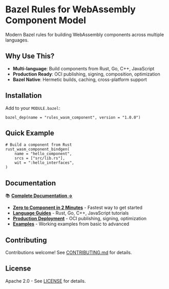 # Bazel Rules for WebAssembly Component Model

Modern Bazel rules for building WebAssembly components across multiple languages.

## Why Use This?

- **Multi-language**: Build components from Rust, Go, C++, JavaScript
- **Production Ready**: OCI publishing, signing, composition, optimization  
- **Bazel Native**: Hermetic builds, caching, cross-platform support

## Installation

Add to your `MODULE.bazel`:

```starlark
bazel_dep(name = "rules_wasm_component", version = "1.0.0")
```

## Quick Example

```starlark
# Build a component from Rust
rust_wasm_component_bindgen(
    name = "hello_component", 
    srcs = ["src/lib.rs"],
    wit = ":hello_interfaces",
)
```

## Documentation

📚 **[Complete Documentation →](https://github.com/pulseengine/rules_wasm_component/tree/main/docs-site)**

- **[Zero to Component in 2 Minutes](/docs-site/src/content/docs/zero-to-component.mdx)** - Fastest way to get started
- **[Language Guides](/docs-site/src/content/docs/languages/)** - Rust, Go, C++, JavaScript tutorials  
- **[Production Deployment](/docs-site/src/content/docs/production/)** - OCI publishing, signing, optimization
- **[Examples](examples/)** - Working examples from basic to advanced

## Contributing

Contributions welcome! See [CONTRIBUTING.md](CONTRIBUTING.md) for details.

## License

Apache 2.0 - See [LICENSE](LICENSE) for details.
